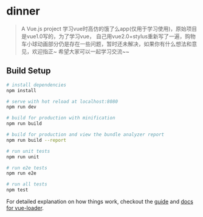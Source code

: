 # dinner
    
> A Vue.js project
> 学习vue时高仿的饿了么app(仅用于学习使用)，原始项目是vue1.0写的，为了学习vue，  自己用vue2.0+stylus重新写了一遍，购物车小球动画部分仍是存在一些问题，暂时还未解决，如果你有什么想法和意见，欢迎指正~ 希望大家可以一起学习交流~~

## Build Setup

``` bash
# install dependencies
npm install

# serve with hot reload at localhost:8080
npm run dev

# build for production with minification
npm run build

# build for production and view the bundle analyzer report
npm run build --report

# run unit tests
npm run unit

# run e2e tests
npm run e2e

# run all tests
npm test
```

For detailed explanation on how things work, checkout the [guide](http://vuejs-templates.github.io/webpack/) and [docs for vue-loader](http://vuejs.github.io/vue-loader).
